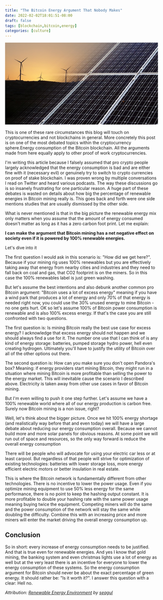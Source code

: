 ```yaml
---
title: "The Bitcoin Energy Argument That Nobody Makes"
date: 2022-02-02T18:01:51-08:00
draft: false
tags: [blockchain,bitcoin,energy]
categories: [culture]
---
```


![wind and solar energy](cover.jpg)

This is one of these rare circumstances this blog will touch on cryptocurrencies and not blockchains in general. More concretely this post is on one of the most debated topics within the cryptocurrency sphere.Energy consumption of the Bitcoin blockchain. All the arguments made from here equally apply to other proof of work cryptocurrencies.

I'm writing this article because I falsely assumed that pro crypto people largely acknowledged that the energy consumption is bad and are either fine with it (necessary evil) or genuinely try to switch to crypto currencies on proof of stake blockchain. I was proven wrong by multiple conversations I read on Twitter and heard various podcasts. The way these discussions go is so insanely frustrating for one particular reason. A huge part of these debates is wasted on details about how big the percentage of renewable energies in Bitcoin mining really is. This goes back and forth were one side mentions studies that are usually dismissed by the other side.

What is never mentioned is that in the big picture the renewable energy mix only matters when you assume that the amount of energy consumed doesn't matter as long as it has a zero carbon foot print. Let me explain:

**I can make the argument that Bitcoin mining has a net negative effect on society even if it is powered by 100% renewable energies.**

Let's dive into it

The first question I would ask in this scenario is: "How did we get here?". Because if your mining rig uses 100% renewables but you are effectively taking away that energy from nearby cities and industries and they need to fall back on coal and gas, that CO2 footprint is on the miners. So in this case the 100% renewables label is just green washing.

But let's assume the best intentions and also debunk another common pro Bitcoin argument: "Bitcoin uses a lot of excess energy" meaning if you have a wind park that produces a lot of energy and only 70% of that energy is needed right now, you could use the 30% unused energy to mine Bitcoin - no one gets hurt. OK so let's assume 100% of Bitcoin power consumption is renewable and is also 100% excess energy. If that's the case you are still confronted with two questions.

The first question is: Is mining Bitcoin really the best use case for excess energy? I acknowledge that excess energy should not happen and we should always find a use for it. The number one use that I can think of is any kind of energy storage: batteries, pumped storage hydro power, hell even creating hydrogen. Ultimately you'll have to justify the utility of Bitcoin over all of the other options out there.

The second question is: How can you make sure you don't open Pandora's box? Meaning: if energy providers start mining Bitcoin, they might run in a situation where mining Bitcoin is more profitable than selling the power to the energy market. This will inevitable cause the scenario I described above. Electricity is taken away from other use cases in favor of Bitcoin mining.

But I'm even willing to push it one step further. Let's assume we have a 100% renewable world where all of our energy production is carbon free. Surely now Bitcoin mining is a non issue, right?

Well, let's think about the bigger picture. Once we hit 100% energy shortage (and realistically way before that and even today) we will have a large debate about reducing our energy consumption overall. Because we cannot build more and more solar panels for obvious reasons. At some point we will run out of space and resources, so the only way forward is reduce the overall energy consumption

There will be people who will advocate for using your electric car less or at least carpool. But regardless of that people will strive for optimization of existing technologies: batteries with lower storage loss, more energy efficient electric motors or better insulation in real estate.

This is where the Bitcoin network is fundamentally different from other technologies. There is no incentive to lower the power usage. Even if you optimize mining equipment to use 50% less energy for the same performance, there is no point to keep the hashing output constant. It is more profitable to double your hashing rate with the same power usage meaning buying twice the equipment. Competing miners will do the same and the power consumption of the network will stay the same while doubling the difficulty. Combine this with an increasing price and more miners will enter the market driving the overall energy consumption up.

## Conclusion

So in short: every increase of energy consumption needs to be justified. And that is true even for renewable energies. And yes I know that gold mining, the banking system and even christmas lights use a lot of energy as well but at the very least there is an incentive for everyone to lower the energy consumption of these systems. So the energy consumption argument for Bitcoin should never be about the exact percentage of green energy. It should rather be: "Is it worth it?". I answer this question with a clear: Hell no.

*Attribution: [Renewable Energy Environment](https://pixabay.com/photos/renewable-energy-environment-wind-1989416/) by [seagul](https://pixabay.com/users/seagul-191369)*


